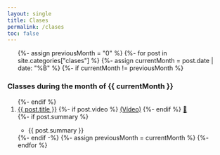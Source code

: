 ```yaml
---
layout: single
title: Clases
permalink: /clases
toc: false
---
```

 
 <ol>
  {%- assign previousMonth = "0" %}
  {%- for post in site.categories["clases"]  %}
      {%- assign currentMonth = post.date | date: "%B" %}
      {%- if currentMonth != previousMonth %}
</ol>
<h3> Classes during the month of {{ currentMonth }}</h3>

<ol reversed>
      {%- endif %}
<li> <a href="{{site.baseurl}}{{ post.url }}">{{ post.title }}</a>  {%- if post.video %} <a href="https://youtu.be/{{post.video}}">(Vídeo)</a> {%- endif %} <a href= "{{site.organization.master}}/{{post.path}}">📝</a></li>
  {%- if post.summary %}
  <ul><li>{{ post.summary }}</li></ul>
  {%- endif -%}
      {%- assign previousMonth = currentMonth %}
  {%- endfor %}


